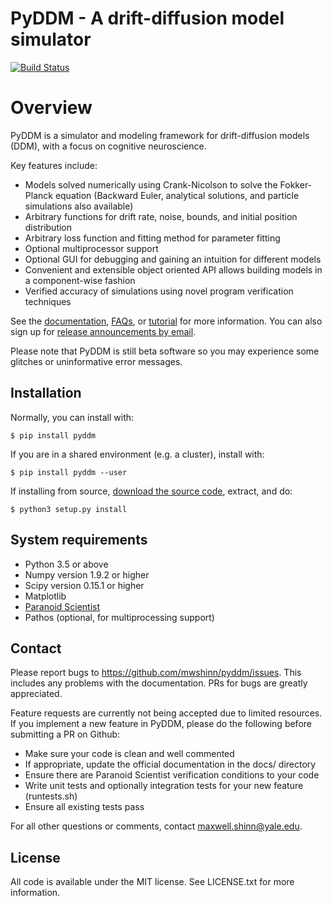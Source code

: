 # PyDDM - A drift-diffusion model simulator

[![Build Status](https://travis-ci.com/mwshinn/PyDDM.svg?branch=master)](https://travis-ci.com/mwshinn/PyDDM)

# Overview

PyDDM is a simulator and modeling framework for drift-diffusion models
(DDM), with a focus on cognitive neuroscience.

Key features include:

- Models solved numerically using Crank-Nicolson to solve the
  Fokker-Planck equation (Backward Euler, analytical solutions, and
  particle simulations also available)
- Arbitrary functions for drift rate, noise, bounds, and initial
  position distribution
- Arbitrary loss function and fitting method for parameter fitting
- Optional multiprocessor support
- Optional GUI for debugging and gaining an intuition for different
  models
- Convenient and extensible object oriented API allows building models
  in a component-wise fashion
- Verified accuracy of simulations using novel program verification
  techniques

See the
[documentation](https://pyddm.readthedocs.io/en/latest/index.html),
[FAQs](https://pyddm.readthedocs.io/en/latest/faqs.html), or
[tutorial](https://pyddm.readthedocs.io/en/latest/quickstart.html) for
more information.  You can also sign up for [release announcements by
email](https://www.freelists.org/list/pyddm-announce).

Please note that PyDDM is still beta software so you may experience
some glitches or uninformative error messages.


## Installation

Normally, you can install with:

    $ pip install pyddm

If you are in a shared environment (e.g. a cluster), install with:

    $ pip install pyddm --user

If installing from source, [download the source code](https://github.com/mwshinn/PyDDM), extract, and do:

    $ python3 setup.py install


## System requirements

- Python 3.5 or above
- Numpy version 1.9.2 or higher
- Scipy version 0.15.1 or higher
- Matplotlib
- [Paranoid Scientist](<https://github.com/mwshinn/paranoidscientist>)
- Pathos (optional, for multiprocessing support)


## Contact

Please report bugs to <https://github.com/mwshinn/pyddm/issues>.  This
includes any problems with the documentation.  PRs for bugs are
greatly appreciated.

Feature requests are currently not being accepted due to limited
resources.  If you implement a new feature in PyDDM, please do the
following before submitting a PR on Github:

- Make sure your code is clean and well commented
- If appropriate, update the official documentation in the docs/
  directory
- Ensure there are Paranoid Scientist verification conditions to your
  code
- Write unit tests and optionally integration tests for your new
  feature (runtests.sh)
- Ensure all existing tests pass

For all other questions or comments, contact maxwell.shinn@yale.edu.


## License

All code is available under the MIT license.  See LICENSE.txt for more
information.
